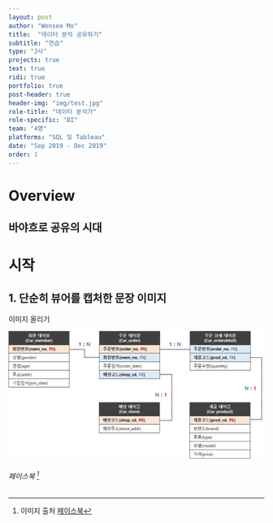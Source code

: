 ```yaml
---
layout: post
author: "Wonseo Mo"
title:  "데이터 분석 공유하기"
subtitle: "연습"
type: "J사"
projects: true
text: true
ridi: true
portfolio: true
post-header: true
header-img: "img/test.jpg"
role-title: "데이터 분석가"
role-specific: "BI"
team: "4명"
platforms: "SQL 및 Tableau"
date: "Sep 2019 - Dec 2019"
order: 1
---
```


# Overview

## 바야흐로 공유의 시대

# 시작

## 1. 단순히 뷰어를 캡처한 문장 이미지

이미지 올리기

![분석 사진 이미지](img/test.jpg)

###### 페이스북 [^1]


[^1]: 이미지 출처 [페이스북](https://www.facebook.com/mo.wonseo?ref=bookmarks)
